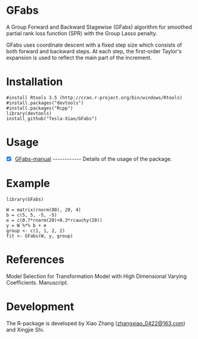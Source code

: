 # GFabs
  A Group Forward and Backward Stagewise (GFabs) algorithm for smoothed partial rank loss function (SPR) with the Group Lasso penalty.
 
  GFabs uses coordinate descent with a fixed step size which consists of both forward and backward steps. At each step, the first-order Taylor's expansion is used to reflect the main part of the increment. 

# Installation

    #install Rtools 3.5 (http://cran.r-project.org/bin/windows/Rtools)
    #install.packages("devtools")
    #install.packages("Rcpp")
    library(devtools)
    install_github("Tesla-Xiao/GFabs")

# Usage

   - [x] [GFabs-manual](https://github.com/Tesla-Xiao/GFabs/blob/master/inst/GFabs-manual.pdf) ------------ Details of the usage of the package.
   
# Example

    library(GFabs)

    W = matrix(rnorm(80), 20, 4)
    b = c(5, 5, -5, -5)
    e = c(0.7*rnorm(20)+0.3*rcauchy(20))
    y = W %*% b + e
    group <- c(1, 1, 2, 2)
    fit <- GFabs(W, y, group)
    
# References

Model Selection for Transformation Model with High Dimensional Varying Coefficients. Manuscript.

# Development
The R-package is developed by Xiao Zhang (zhangxiao_0422@163.com) and Xingjie Shi.
